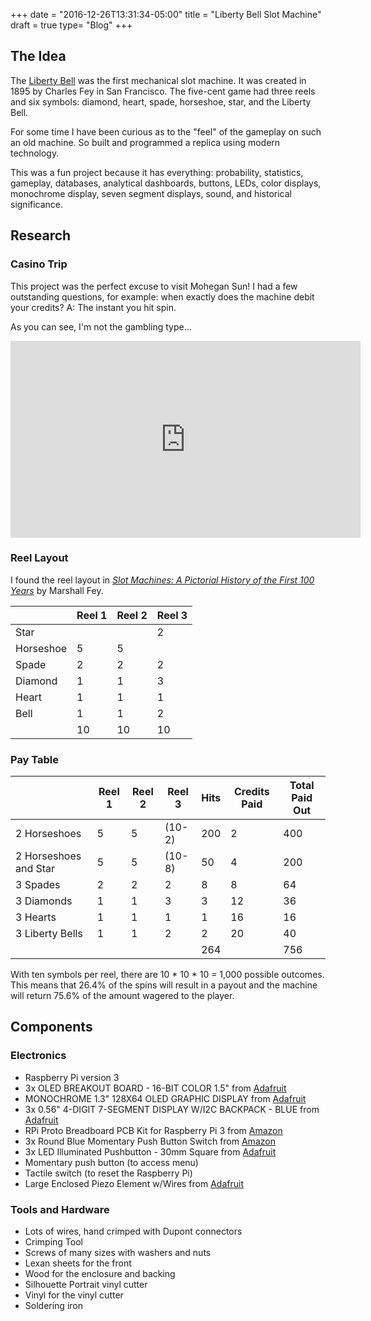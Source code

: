 +++
date = "2016-12-26T13:31:34-05:00"
title = "Liberty Bell Slot Machine"
draft = true
type= "Blog"
+++

## The Idea

The [Liberty Bell](http://bit.ly/2hrTtj6) was the first mechanical slot machine. It was created in 1895 by Charles Fey in San Francisco. The five-cent game had three reels and six symbols: diamond, heart, spade, horseshoe, star, and the Liberty Bell.

For some time I have been curious as to the "feel" of the gameplay on such an old machine. So built and programmed a replica using modern technology.

This was a fun project because it has everything: probability, statistics, gameplay, databases, analytical dashboards, buttons, LEDs, color displays, monochrome display, seven segment displays, sound, and historical significance.

## Research

### Casino Trip

This project was the perfect excuse to visit Mohegan Sun! I had a few outstanding questions, for example: when exactly does the machine debit your credits? A: The instant you hit spin.

As you can see, I'm not the gambling type...

<iframe width="560" height="315" src="https://www.youtube.com/embed/oe1jpN7Fwbo" frameborder="0" allowfullscreen></iframe>

### Reel Layout

I found the reel layout in [_Slot Machines: A Pictorial History of the First 100 Years_](http://a.co/6dcRtuM) by Marshall Fey.

|           | Reel 1 | Reel 2 | Reel 3 |
|-----------|--------|--------|--------|
| Star      |        |        | 2      |
| Horseshoe | 5      | 5      |        |
| Spade     | 2      | 2      | 2      |
| Diamond   | 1      | 1      | 3      |
| Heart     | 1      | 1      | 1      |
| Bell      | 1      | 1      | 2      |
|           | 10     | 10     | 10     |

### Pay Table

|                       | Reel 1 | Reel 2 | Reel 3 | Hits | Credits Paid | Total Paid Out |
|-----------------------|--------|--------|--------|--------------|--------------|------------------------|
| 2 Horseshoes          |    5   |    5   | (10-2) |          200 |       2      |                    400 |
| 2 Horseshoes and Star |    5   |    5   | (10-8) |           50 |       4      |                    200 |
| 3 Spades              |    2   |    2   |    2   |            8 |       8      |                     64 |
| 3 Diamonds            |    1   |    1   |    3   |            3 |      12      |                     36 |
| 3 Hearts              |    1   |    1   |    1   |            1 |      16      |                     16 |
| 3 Liberty Bells       |    1   |    1   |    2   |            2 |      20      |                     40 |
|                       |        |        |        |          264 |              |                    756 |

With ten symbols per reel, there are 10 * 10 * 10 = 1,000 possible outcomes. This means that 26.4% of the spins will result in a payout and the machine will return 75.6% of the amount wagered to the player.

## Components

### Electronics

* Raspberry Pi version 3
* 3x OLED BREAKOUT BOARD - 16-BIT COLOR 1.5" from [Adafruit](https://www.adafruit.com/products/1431)
* MONOCHROME 1.3" 128X64 OLED GRAPHIC DISPLAY from [Adafruit](https://www.adafruit.com/products/938)
* 3x 0.56" 4-DIGIT 7-SEGMENT DISPLAY W/I2C BACKPACK - BLUE from [Adafruit](https://www.adafruit.com/products/881)
* RPi Proto Breadboard PCB Kit for Raspberry Pi 3 from [Amazon](http://a.co/5hbnjhv)
* 3x Round Blue Momentary Push Button Switch from [Amazon](http://a.co/7TaxnVT)
* 3x LED Illuminated Pushbutton - 30mm Square from [Adafruit](https://www.adafruit.com/products/491)
* Momentary push button (to access menu)
* Tactile switch (to reset the Raspberry Pi)
* Large Enclosed Piezo Element w/Wires from [Adafruit](https://www.adafruit.com/products/1739)

### Tools and Hardware

* Lots of wires, hand crimped with Dupont connectors
* Crimping Tool
* Screws of many sizes with washers and nuts
* Lexan sheets for the front
* Wood for the enclosure and backing
* Silhouette Portrait vinyl cutter
* Vinyl for the vinyl cutter
* Soldering iron
